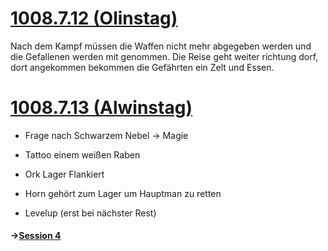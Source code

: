 # [1008.7.12 (Olinstag)](https://app.fantasy-calendar.com/calendars/db16105286616f864c5ad4a29bbca46a)  

Nach dem Kampf müssen die Waffen nicht mehr abgegeben werden und die Gefallenen werden mit genommen.
Die Reise geht weiter richtung dorf, dort angekommen bekommen die Gefährten ein Zelt und Essen.


# [1008.7.13 (Alwinstag)](https://app.fantasy-calendar.com/calendars/db16105286616f864c5ad4a29bbca46a)  
- Frage nach Schwarzem Nebel -> Magie
- Tattoo einem weißen Raben
- Ork Lager Flankiert
- Horn gehört zum Lager um Hauptman zu retten

- Levelup (erst bei nächster Rest)

#### ->[Session 4](Sessions/Session%204.md)